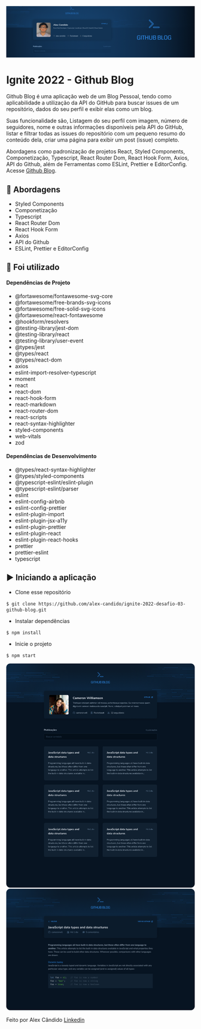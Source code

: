 <img alt="Ignite" src="/src/assets/github-blog.png" />

# Ignite 2022 - Github Blog

Github Blog é uma aplicação web de um Blog Pessoal, tendo como aplicabilidade a utilização da API do GitHub para buscar issues de um repositório, dados do seu perfil e exibir elas como um blog.

Suas funcionalidade são, Listagem do seu perfil com imagem, número de seguidores, nome e outras informações disponíveis pela API do GitHub, listar e filtrar todas as issues do repositório com um pequeno resumo do conteúdo dela, criar uma página para exibir um post (issue) completo.

Abordagens como padronização de projetos React, Styled Components, Componetização, Typescript, React Router Dom, React Hook Form, Axios, API do Github, além de Ferramentas como ESLint, Prettier e EditorConfig. Acesse [Github Blog](https://github-blog-challenge-03.netlify.app/).

## 🚀 Abordagens

- Styled Components
- Componetização
- Typescript
- React Router Dom
- React Hook Form
- Axios
- API do Github
- ESLint, Prettier e EditorConfig

## 📌 Foi utilizado

#### Dependências de Projeto

- @fortawesome/fontawesome-svg-core
- @fortawesome/free-brands-svg-icons
- @fortawesome/free-solid-svg-icons
- @fortawesome/react-fontawesome
- @hookform/resolvers
- @testing-library/jest-dom
- @testing-library/react
- @testing-library/user-event
- @types/jest
- @types/react
- @types/react-dom
- axios
- eslint-import-resolver-typescript
- moment
- react
- react-dom
- react-hook-form
- react-markdown
- react-router-dom
- react-scripts
- react-syntax-highlighter
- styled-components
- web-vitals
- zod

#### Dependências de Desenvolvimento

- @types/react-syntax-highlighter
- @types/styled-components
- @typescript-eslint/eslint-plugin
- @typescript-eslint/parser
- eslint
- eslint-config-airbnb
- eslint-config-prettier
- eslint-plugin-import
- eslint-plugin-jsx-a11y
- eslint-plugin-prettier
- eslint-plugin-react
- eslint-plugin-react-hooks
- prettier
- prettier-eslint
- typescript

## ▶️ Iniciando a aplicação

- Clone esse repositório
```
$ git clone https://github.com/alex-candido/ignite-2022-desafio-03-github-blog.git
```
- Instalar dependências
```
$ npm install
```

- Inicie o projeto
```
$ npm start
```

<img src="/src/assets/Blog.png" alt="Blog">
<img src="/src/assets/Post.png" alt="Post">

Feito por Alex Cândido [Linkedin](https://www.linkedin.com/in/alexcndd/)